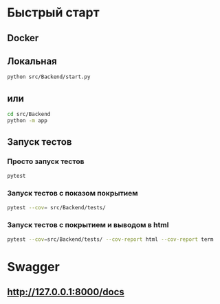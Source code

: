 # Быстрый старт

## Docker


## Локальная
```bash
python src/Backend/start.py
```
## или
```bash
cd src/Backend
python -m app 
```` 

## Запуск тестов
### Просто запуск тестов
```bash
pytest
```
### Запуск тестов с показом покрытием
```bash
pytest --cov= src/Backend/tests/ 
```
### Запуск тестов с покрытием и выводом в html
```bash
pytest --cov=src/Backend/tests/ --cov-report html --cov-report term

```

# Swagger
## http://127.0.0.1:8000/docs

